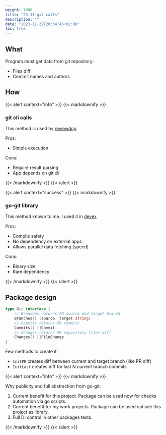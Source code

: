 ```yaml
---
weight: 1000
title: "23.11-git-calls"
description: ""
date: "2023-11-29T20:34:45+02:00"
toc: true
---
```


## What

Program must get data from git repository:

- Files diff
- Commit names and authors

## How

{{< alert context="info" >}}
{{< markdownify >}}

### git cli calls

This method is used by [reviewdog](https://github.com/reviewdog/reviewdog)

Pros:

- Simple execution

Cons:

- Require result parsing
- App depends on git cli

{{< /markdownify >}}
{{< /alert >}}

{{< alert context="success" >}}
{{< markdownify >}}

### go-git library

This method known to me. I used it in [devex](https://github.com/rusinikita/devex)

Pros:

- Compile safety
- No dependency on external apps
- Allows parallel data fetching (speed)

Cons:

- Binary size
- Rare dependency

{{< /markdownify >}}
{{< /alert >}}

## Package design

```go
type Git interface {
    // Branches returns PR source and target branch
    Branches() (source, target string)
    // Commits returns PR commits
    Commits() []Commit
    // Changes returns PR repository files diff
    Changes() []FileChange
}
```

Few methods to create it:

- `InitPR` creates diff between current and target branch (like PR diff)
- `InitLast` creates diff for last N current branch commits

{{< alert context="info" >}}
{{< markdownify >}}

Why publicity and full abstraction from go-git:

1. Current benefit for this project. Package can be used now for checks automation via go scripts.
2. Current benefit for my work projects. Package can be used outside this project as library.
3. Full DI control in other packages tests.

{{< /markdownify >}}
{{< /alert >}}


